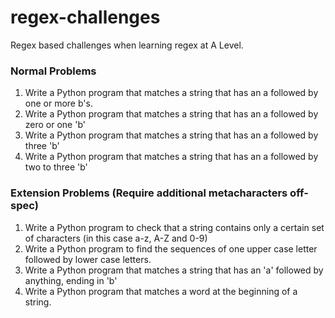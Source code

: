 # regex-challenges
Regex based challenges when learning regex at A Level.

### Normal Problems
1. Write a Python program that matches a string that has an a followed
	by one or more b's.
2. Write a Python program that matches a string that has an a followed
	by zero or one 'b'
3. Write a Python program that matches a string that has an a followed
	by three 'b'
4. Write a Python program that matches a string that has an a followed
	by two to three 'b'

### Extension Problems (Require additional metacharacters off-spec)
1. Write a Python program to check that a string contains only a certain set
	of characters (in this case a-z, A-Z and 0-9)
2. Write a Python program to find the sequences of one upper case letter
	followed by lower case letters.
3. Write a Python program that matches a string that has an 'a' followed by
	anything, ending in 'b'
4. Write a Python program that matches a word at the beginning of a string.
